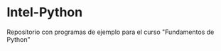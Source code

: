 Intel-Python
============

Repositorio con programas de ejemplo para el curso "Fundamentos de Python"
